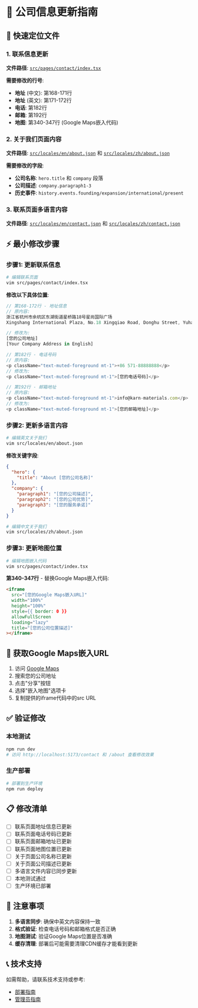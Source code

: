 # 📍 公司信息更新指南

## 🎯 快速定位文件

### 1. 联系信息更新
**文件路径**: [`src/pages/contact/index.tsx`](src/pages/contact/index.tsx)

**需要修改的行号**:
- **地址** (中文): 第168-171行
- **地址** (英文): 第171-172行  
- **电话**: 第182行
- **邮箱**: 第192行
- **地图**: 第340-347行 (Google Maps嵌入代码)

### 2. 关于我们页面内容
**文件路径**: [`src/locales/en/about.json`](src/locales/en/about.json) 和 [`src/locales/zh/about.json`](src/locales/zh/about.json)

**需要修改的字段**:
- **公司名称**: `hero.title` 和 `company` 段落
- **公司描述**: `company.paragraph1-3`
- **历史事件**: `history.events.founding/expansion/international/present`

### 3. 联系页面多语言内容
**文件路径**: [`src/locales/en/contact.json`](src/locales/en/contact.json) 和 [`src/locales/zh/contact.json`](src/locales/zh/contact.json)

## ⚡ 最小修改步骤

### 步骤1: 更新联系信息
```bash
# 编辑联系页面
vim src/pages/contact/index.tsx
```

**修改以下具体位置**:
```typescript
// 第168-172行 - 地址信息
// 原内容:
浙江省杭州市余杭区东湖街道星桥路18号星尚国际广场
Xingshang International Plaza, No.18 Xingqiao Road, Donghu Street, Yuhang District, Hangzhou, Zhejiang, China

// 修改为:
[您的公司地址]
[Your Company Address in English]

// 第182行 - 电话号码
// 原内容:
<p className="text-muted-foreground mt-1">+86 571-88888888</p>
// 修改为:
<p className="text-muted-foreground mt-1">[您的电话号码]</p>

// 第192行 - 邮箱地址
// 原内容:
<p className="text-muted-foreground mt-1">info@karn-materials.com</p>
// 修改为:
<p className="text-muted-foreground mt-1">[您的邮箱地址]</p>
```

### 步骤2: 更新多语言内容
```bash
# 编辑英文关于我们
vim src/locales/en/about.json
```

**修改关键字段**:
```json
{
  "hero": {
    "title": "About [您的公司名称]"
  },
  "company": {
    "paragraph1": "[您的公司描述]",
    "paragraph2": "[您的公司优势]",
    "paragraph3": "[您的服务承诺]"
  }
}
```

```bash
# 编辑中文关于我们
vim src/locales/zh/about.json
```

### 步骤3: 更新地图位置
```bash
# 编辑地图嵌入代码
vim src/pages/contact/index.tsx
```

**第340-347行** - 替换Google Maps嵌入代码:
```html
<iframe 
  src="[您的Google Maps嵌入URL]"
  width="100%" 
  height="100%" 
  style={{ border: 0 }} 
  allowFullScreen 
  loading="lazy"
  title="[您的公司位置描述]"
></iframe>
```

## 🔄 获取Google Maps嵌入URL

1. 访问 [Google Maps](https://maps.google.com)
2. 搜索您的公司地址
3. 点击"分享"按钮
4. 选择"嵌入地图"选项卡
5. 复制提供的iframe代码中的src URL

## ✅ 验证修改

### 本地测试
```bash
npm run dev
# 访问 http://localhost:5173/contact 和 /about 查看修改效果
```

### 生产部署
```bash
# 部署到生产环境
npm run deploy
```

## 📋 修改清单

- [ ] 联系页面地址信息已更新
- [ ] 联系页面电话号码已更新
- [ ] 联系页面邮箱地址已更新
- [ ] 联系页面地图位置已更新
- [ ] 关于页面公司名称已更新
- [ ] 关于页面公司描述已更新
- [ ] 多语言文件内容已同步更新
- [ ] 本地测试通过
- [ ] 生产环境已部署

## 🚨 注意事项

1. **多语言同步**: 确保中英文内容保持一致
2. **格式验证**: 检查电话号码和邮箱格式是否正确
3. **地图测试**: 验证Google Maps位置是否准确
4. **缓存清理**: 部署后可能需要清理CDN缓存才能看到更新

## 📞 技术支持

如需帮助，请联系技术支持或参考:
- [部署指南](DEPLOYMENT_GUIDE.md)
- [管理员指南](ADMIN_CREDENTIALS.md)